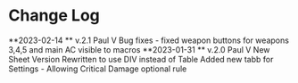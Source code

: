 Change Log
==============================================
**2023-02-14 ** v.2.1 Paul V
	Bug fixes - fixed weapon buttons for weapons 3,4,5 and main AC visible to macros
**2023-01-31 ** v.2.0 Paul V
	New Sheet Version
	Rewritten to use DIV instead of Table
	Added new tabb for Settings - Allowing Critical Damage optional rule
